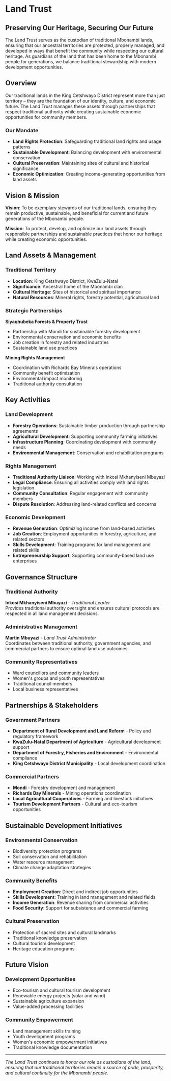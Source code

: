 # Land Trust

## Preserving Our Heritage, Securing Our Future

The Land Trust serves as the custodian of traditional Mbonambi lands, ensuring that our ancestral territories are protected, properly managed, and developed in ways that benefit the community while respecting our cultural heritage. As guardians of the land that has been home to the Mbonambi people for generations, we balance traditional stewardship with modern development opportunities.

## Overview

Our traditional lands in the King Cetshwayo District represent more than just territory – they are the foundation of our identity, culture, and economic future. The Land Trust manages these assets through partnerships that respect traditional authority while creating sustainable economic opportunities for community members.

### Our Mandate
- **Land Rights Protection**: Safeguarding traditional land rights and usage patterns
- **Sustainable Development**: Balancing development with environmental conservation
- **Cultural Preservation**: Maintaining sites of cultural and historical significance
- **Economic Optimization**: Creating income-generating opportunities from land assets

## Vision & Mission

**Vision**: To be exemplary stewards of our traditional lands, ensuring they remain productive, sustainable, and beneficial for current and future generations of the Mbonambi people.

**Mission**: To protect, develop, and optimize our land assets through responsible partnerships and sustainable practices that honor our heritage while creating economic opportunities.

## Land Assets & Management

### Traditional Territory
- **Location**: King Cetshwayo District, KwaZulu-Natal
- **Significance**: Ancestral home of the Mbonambi clan
- **Cultural Heritage**: Sites of historical and spiritual importance
- **Natural Resources**: Mineral rights, forestry potential, agricultural land

### Strategic Partnerships

**Siyaqhubeka Forests & Property Trust**
- Partnership with Mondi for sustainable forestry development
- Environmental conservation and economic benefits
- Job creation in forestry and related industries
- Sustainable land use practices

**Mining Rights Management**
- Coordination with Richards Bay Minerals operations
- Community benefit optimization
- Environmental impact monitoring
- Traditional authority consultation

## Key Activities

### Land Development
- **Forestry Operations**: Sustainable timber production through partnership agreements
- **Agricultural Development**: Supporting community farming initiatives
- **Infrastructure Planning**: Coordinating development with community needs
- **Environmental Management**: Conservation and rehabilitation programs

### Rights Management
- **Traditional Authority Liaison**: Working with Inkosi Mkhanyiseni Mbuyazi
- **Legal Compliance**: Ensuring all activities comply with land rights legislation
- **Community Consultation**: Regular engagement with community members
- **Dispute Resolution**: Addressing land-related conflicts and concerns

### Economic Development
- **Revenue Generation**: Optimizing income from land-based activities
- **Job Creation**: Employment opportunities in forestry, agriculture, and related sectors
- **Skills Development**: Training programs for land management and related skills
- **Entrepreneurship Support**: Supporting community-based land use enterprises

## Governance Structure

### Traditional Authority
**Inkosi Mkhanyiseni Mbuyazi** - *Traditional Leader*  
Provides traditional authority oversight and ensures cultural protocols are respected in all land management decisions.

### Administrative Management
**Martin Mbuyazi** - *Land Trust Administrator*  
Coordinates between traditional authority, government agencies, and commercial partners to ensure optimal land use outcomes.

### Community Representatives
- Ward councillors and community leaders
- Women's groups and youth representatives
- Traditional council members
- Local business representatives

## Partnerships & Stakeholders

### Government Partners
- **Department of Rural Development and Land Reform** - Policy and regulatory framework
- **KwaZulu-Natal Department of Agriculture** - Agricultural development support
- **Department of Forestry, Fisheries and Environment** - Environmental compliance
- **King Cetshwayo District Municipality** - Local development coordination

### Commercial Partners
- **Mondi** - Forestry development and management
- **Richards Bay Minerals** - Mining operations coordination
- **Local Agricultural Cooperatives** - Farming and livestock initiatives
- **Tourism Development Partners** - Cultural and eco-tourism opportunities

## Sustainable Development Initiatives

### Environmental Conservation
- Biodiversity protection programs
- Soil conservation and rehabilitation
- Water resource management
- Climate change adaptation strategies

### Community Benefits
- **Employment Creation**: Direct and indirect job opportunities
- **Skills Development**: Training in land management and related fields
- **Income Generation**: Revenue sharing from commercial activities
- **Food Security**: Support for subsistence and commercial farming

### Cultural Preservation
- Protection of sacred sites and cultural landmarks
- Traditional knowledge preservation
- Cultural tourism development
- Heritage education programs

## Future Vision

### Development Opportunities
- Eco-tourism and cultural tourism development
- Renewable energy projects (solar and wind)
- Sustainable agriculture expansion
- Value-added processing facilities

### Community Empowerment
- Land management skills training
- Youth development programs
- Women's economic empowerment initiatives
- Traditional knowledge documentation

---

*The Land Trust continues to honor our role as custodians of the land, ensuring that our traditional territories remain a source of pride, prosperity, and cultural continuity for the Mbonambi people.*